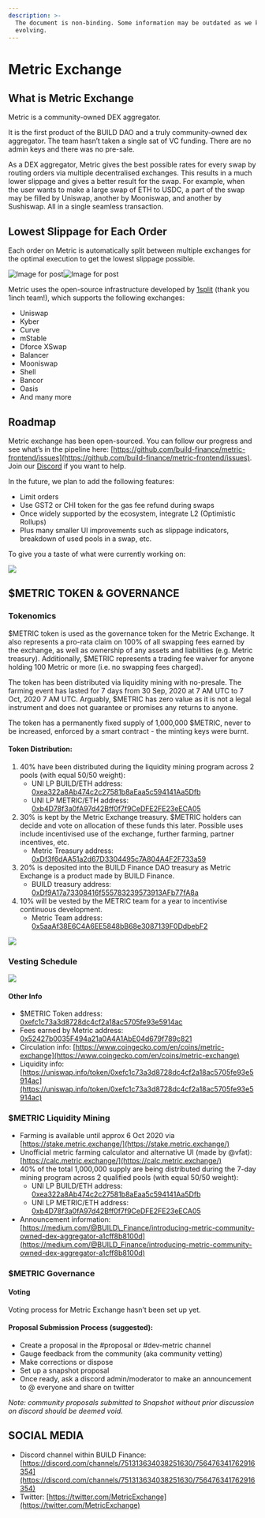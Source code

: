 ```yaml
---
description: >-
  The document is non-binding. Some information may be outdated as we keep
  evolving.
---
```


# Metric Exchange

## What is Metric Exchange

Metric is a community-owned DEX aggregator.

It is the first product of the BUILD DAO and a truly community-owned dex aggregator. The team hasn’t taken a single sat of VC funding. There are no admin keys and there was no pre-sale.

As a DEX aggregator, Metric gives the best possible rates for every swap by routing orders via multiple decentralised exchanges. This results in a much lower slippage and gives a better result for the swap. For example, when the user wants to make a large swap of ETH to USDC, a part of the swap may be filled by Uniswap, another by Mooniswap, and another by Sushiswap. All in a single seamless transaction.

## Lowest Slippage for Each Order <a id="642b"></a>

Each order on Metric is automatically split between multiple exchanges for the optimal execution to get the lowest slippage possible.

![Image for post](https://miro.medium.com/max/60/0*za4aZ23MtSZlRg0i.png?q=20)![Image for post](https://miro.medium.com/max/1141/0*za4aZ23MtSZlRg0i.png)

Metric uses the open-source infrastructure developed by [1split](https://github.com/CryptoManiacsZone/1inchProtocol) \(thank you 1inch team!\), which supports the following exchanges:

* Uniswap
* Kyber
* Curve
* mStable
* Dforce XSwap
* Balancer
* Mooniswap
* Shell
* Bancor
* Oasis
* And many more

## Roadmap <a id="d8f4"></a>

Metric exchange has been open-sourced. You can follow our progress and see what’s in the pipeline here: [https://github.com/build-finance/metric-frontend/issues](https://github.com/build-finance/metric-frontend/issues). Join our [Discord](https://discord.gg/FN3sNSE) if you want to help.

In the future, we plan to add the following features:

* Limit orders
* Use GST2 or CHI token for the gas fee refund during swaps
* Once widely supported by the ecosystem, integrate L2 \(Optimistic Rollups\)
* Plus many smaller UI improvements such as slippage indicators, breakdown of used pools in a swap, etc.

To give you a taste of what were currently working on:

![](.gitbook/assets/image.png)

## $METRIC TOKEN & GOVERNANCE

### Tokenomics

$METRIC token is used as the governance token for the Metric Exchange. It also represents a pro-rata claim on 100% of all swapping fees earned by the exchange, as well as ownership of any assets and liabilities \(e.g. Metric treasury\). Additionally, $METRIC represents a trading fee waiver for anyone holding 100 Metric or more \(i.e. no swapping fees charged\).

The token has been distributed via liquidity mining with no-presale. The farming event has lasted for 7 days from 30 Sep, 2020 at 7 AM UTC to 7 Oct, 2020 7 AM UTC. Arguably, $METRIC has zero value as it is not a legal instrument and does not guarantee or promises any returns to anyone.

The token has a permanently fixed supply of 1,000,000 $METRIC, never to be increased, enforced by a smart contract - the minting keys were burnt.

#### **Token Distribution:**

1. 40% have been distributed during the liquidity mining program across 2 pools \(with equal 50/50 weight\):
   * UNI LP BUILD/ETH address: [0xea322a8Ab474c2c27581b8aEaa5c594141Aa5Dfb](https://etherscan.io/address/0xea322a8Ab474c2c27581b8aEaa5c594141Aa5Dfb)
   * UNI LP METRIC/ETH address: [0xb4D78f3a0fA97d42Bff0f7f9CeDFE2FE23eECA05](https://etherscan.io/address/0xb4D78f3a0fA97d42Bff0f7f9CeDFE2FE23eECA05)
2. 30% is kept by the Metric Exchange treasury. $METRIC holders can decide and vote on allocation of these funds this later. Possible uses include incentivised use of the exchange, further farming, partner incentives, etc.
   * Metric Treasury address: [0xDf3f6dAA51a2d67D3304495c7A804A4F2F733a59](https://etherscan.io/address/0xDf3f6dAA51a2d67D3304495c7A804A4F2F733a59)
3. 20% is deposited into the BUILD Finance DAO treasury as Metric Exchange is a product made by BUILD Finance.
   * BUILD treasury address: [0xDf9A17a73308416f555783239573913AFb77fA8a](https://etherscan.io/address/0xDf9A17a73308416f555783239573913AFb77fA8a)
4. 10% will be vested by the METRIC team for a year to incentivise continuous development.
   * Metric Team address: [0x5aaAf38E6C4A6EE5848bB68e3087139F0DdbebF2](https://etherscan.io/address/0x5aaAf38E6C4A6EE5848bB68e3087139F0DdbebF2)

![](.gitbook/assets/metrics.png)

### **Vesting Schedule**

![](.gitbook/assets/vestingmetric.png)

#### **Other Info**

* $METRIC Token address: [0xefc1c73a3d8728dc4cf2a18ac5705fe93e5914ac](https://etherscan.io/address/0xefc1c73a3d8728dc4cf2a18ac5705fe93e5914ac)
* Fees earned by Metric address: [0x52427b0035F494a21a0A4A1AbE04d679f789c821](https://etherscan.io/address/0x52427b0035F494a21a0A4A1AbE04d679f789c821)
* Circulation info: [https://www.coingecko.com/en/coins/metric-exchange](https://www.coingecko.com/en/coins/metric-exchange)
* Liquidity info: [https://uniswap.info/token/0xefc1c73a3d8728dc4cf2a18ac5705fe93e5914ac](https://uniswap.info/token/0xefc1c73a3d8728dc4cf2a18ac5705fe93e5914ac)

### $METRIC Liquidity Mining

* Farming is available until approx 6 Oct 2020 via [https://stake.metric.exchange/](https://stake.metric.exchange/)
* Unofficial metric farming calculator and alternative UI \(made by @vfat\): [https://calc.metric.exchange/](https://calc.metric.exchange/)
* 40% of the total 1,000,000 supply are being distributed during the 7-day mining program across 2 qualified pools \(with equal 50/50 weight\):
  * UNI LP BUILD/ETH address: [0xea322a8Ab474c2c27581b8aEaa5c594141Aa5Dfb](https://etherscan.io/token/0xea322a8Ab474c2c27581b8aEaa5c594141Aa5Dfb)
  * UNI LP METRIC/ETH address: [0xb4D78f3a0fA97d42Bff0f7f9CeDFE2FE23eECA05](https://etherscan.io/token/0xb4D78f3a0fA97d42Bff0f7f9CeDFE2FE23eECA05)
* Announcement information: [https://medium.com/@BUILD\_Finance/introducing-metric-community-owned-dex-aggregator-a1cff8b8100d](https://medium.com/@BUILD_Finance/introducing-metric-community-owned-dex-aggregator-a1cff8b8100d)

### $METRIC Governance

#### **Voting**

Voting process for Metric Exchange hasn’t been set up yet.

#### **Proposal Submission Process \(suggested\):**

* Create a proposal in the \#proposal or \#dev-metric channel
* Gauge feedback from the community \(aka community vetting\)
* Make corrections or dispose
* Set up a snapshot proposal
* Once ready, ask a discord admin/moderator to make an announcement to @ everyone and share on twitter

_Note: community proposals submitted to Snapshot without prior discussion on discord should be deemed void._

## SOCIAL MEDIA

* Discord channel within BUILD Finance: [https://discord.com/channels/751313634038251630/756476341762916354](https://discord.com/channels/751313634038251630/756476341762916354)
* Twitter: [https://twitter.com/MetricExchange](https://twitter.com/MetricExchange)

